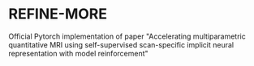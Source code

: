 # REFINE-MORE
Official Pytorch implementation of paper "Accelerating multiparametric quantitative MRI using self-supervised scan-specific implicit neural representation with model reinforcement"
